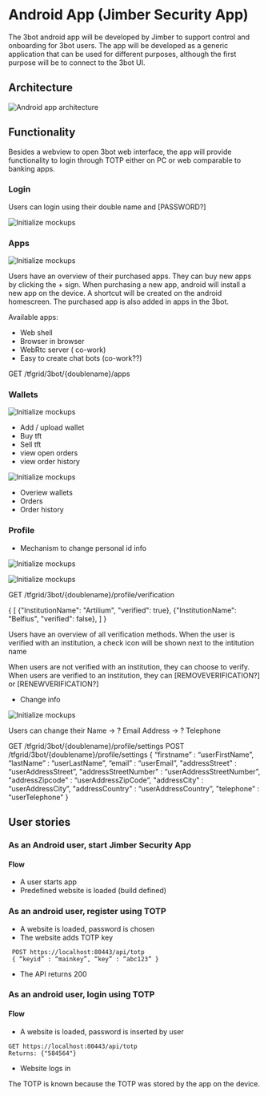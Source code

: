 # Android App (Jimber Security App)

The 3bot android app will be developed by Jimber to support control and onboarding for 3bot users. The app will be developed as a generic application that can be used for different purposes, although the first purpose will be to connect to the 3bot UI.

## Architecture

![Android app architecture](./images/androidapp.png)

## Functionality
Besides a webview to open 3bot web interface, the app will provide functionality to login through TOTP either on PC or web comparable to banking apps.

### Login

Users can login using their double name and [PASSWORD?]

![Initialize mockups](./images/tbotApps.png)

### Apps

![Initialize mockups](./images/tbotApps.png)

Users have an overview of their purchased apps. They can buy new apps by clicking the + sign.
When purchasing a new app, android will install a new app on the device. A shortcut will be created on the android homescreen.
The purchased app is also added in apps in the 3bot.


Available apps: 

 * Web shell
 * Browser in browser
 * WebRtc server ( co-work)
 * Easy to create chat bots (co-work??)

 
GET /tfgrid/3bot/{doublename}/apps

 
 
### Wallets

![Initialize mockups](./images/tbotWallet1.png)

 * Add / upload wallet
 * Buy tft
 * Sell tft
 * view open orders
 * view order history

![Initialize mockups](./images/tbotWallet2.png)

 * Overiew wallets
 * Orders
 * Order history
 
### Profile

* Mechanism to change personal id info

![Initialize mockups](./images/tbotProfile.png)

![Initialize mockups](./images/tbotProfileVerification.png)

GET /tfgrid/3bot/{doublename}/profile/verification

{
    [
        {"InstitutionName": "Artilium", "verified": true},
        {"InstitutionName": "Belfius", "verified": false},
    ]
}

Users have an overview of all verification methods. When the user is verified with an institution, a check icon will be shown next to the intitution name

When users are not verified with an institution, they can choose to verify.
When users are verified to an institution, they can [REMOVEVERIFICATION?] or [RENEWVERIFICATION?]

* Change info

![Initialize mockups](./images/tbotProfileSettings.png)

Users can change their 
 Name -> ?
 Email
 Address -> ?
 Telephone

GET /tfgrid/3bot/{doublename}/profile/settings
POST /tfgrid/3bot/{doublename}/profile/settings
 {
 “firstname” : “userFirstName”, 
 “lastName” : “userLastName”, 
 “email” : “userEmail”, 
 "addressStreet" : “userAddressStreet”,
 "addressStreetNumber" : “userAddressStreetNumber”,
 "addressZipcode" : “userAddressZipCode”,
 "addressCity" : “userAddressCity”,
 "addressCountry" : “userAddressCountry”, 
 "telephone" : “userTelephone"
 }



## User stories

### As an Android user, start Jimber Security App

#### Flow
* A user starts app
* Predefined website is loaded (build defined)


### As an android user, register  using TOTP
* A website is loaded, password is chosen
* The website adds TOTP key
```
 POST https://localhost:80443/api/totp 
 { “keyid” : “mainkey”, “key” : “abc123” }
```     
* The API returns 200


### As an android user, login using TOTP

#### Flow

* A website is loaded, password is inserted by user
```
GET https://localhost:80443/api/totp
Returns: {"584564"}
```
* Website logs in


The TOTP is known because the TOTP was stored by the app on the device.





